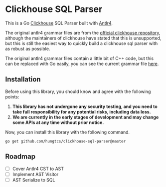 # Clickhouse SQL Parser

This is a Go [Clickhouse](https://clickhouse.com) SQL Parser built with [Antlr4](https://www.antlr.org).

The original antlr4 grammar files are from the [official clickhouse repository](https://github.com/ClickHouse/ClickHouse/tree/master/utils/antlr), although the maintainers of clickhouse have stated that this is unsupported, but this is still the easiest way to quickly build a clickhouse sql parser with as robust as possible.

The original antlr4 grammar files contain a little bit of C++ code, but this can be replaced with Go easily, you can see the current grammar file [here](./grammar/).

## Installation

Before using this library, you should know and agree with the following points:

1. **This library has not undergone any security testing, and you need to take full responsibility for any potential risks, including data loss.**
2. **We are currently in the early stages of development and may change some APIs at any time without prior notice.**

Now, you can install this library with the following command.

```shell
go get github.com/hungtcs/clickhouse-sql-parser@master
```

## Roadmap

- [ ] Cover Antlr4 CST to AST
- [ ] Implement AST Visitor
- [ ] AST Serialize to SQL

